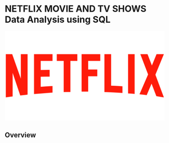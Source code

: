 # NETFLIX MOVIE AND TV SHOWS Data Analysis using SQL

![Netflix Logo](https://github.com/GOWTHAMVANTAKULA/NETFLIX_SQL_PROJECT/blob/main/Netflix-Logo.png)

## Overview

